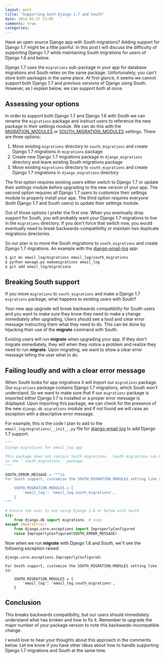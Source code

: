 ```yaml
---
layout: post
title: "Supporting both Django 1.7 and South"
date: 2014-03-27 13:05
comments: true
categories: 
---
```


Have an open source Django app with South migrations?  Adding support for Django 1.7 might be a little painful.  In this post I will discuss the difficulty of supporting Django 1.7 while maintaining South migrations for users of Django 1.6 and below.

Django 1.7 uses the `migrations` sub-package in your app for database migrations and South relies on the same package.  Unfortunately, you can't store both packages in the same place.  At first glance, it seems we cannot support both Django 1.7 and previous versions of Django using South.  However, as I explain below, we can support both at once.

## Assessing your options

In order to support both Django 1.7 and Django 1.6 with South we can rename the `migrations` package and instruct users to reference the new package in their settings module.  We can do this with the [MIGRATION_MODULES][] or [SOUTH_MIGRATION_MODULES][] settings.  There are three options:

1. Move existing `migrations` directory to `south_migrations` and create Django 1.7 migrations in `migrations` package
2. Create new Django 1.7 migrations package in `django_migrations` directory and leave existing South migrations package
3. Move existing `migrations` directory to `south_migrations` and create Django 1.7 migrations in `django_migrations` directory

The first option requires existing users either switch to Django 1.7 or update their settings module before upgrading to the new version of your app.  The second option requires all Django 1.7 users to customize their settings module to properly install your app.  The third option requires everyone (both Django 1.7 and South users) to update their settings module.

Out of those options I prefer the first one.  When you eventually drop support for South, you will probably want your Django 1.7 migrations to live in the `migrations` directory.  If you don't force that switch now, you would eventually need to break backwards-compatibility or maintain two duplicate migrations directories.

So our plan is to move the South migrations to `south_migrations` and create Django 1.7 migrations.  An example with the [django-email-log][] app:

```bash
$ git mv email_log/migrations email_log/south_migrations
$ python manage.py makemigrations email_log
$ git add email_log/migrations
```

## Breaking South support

If you move `migrations` to `south_migrations` and make a Django 1.7 `migrations` package, what happens to existing users with South?

Your new app upgrade will break backwards compatibility for South users and you want to make sure they *know* they need to make a change immediately after upgrading.  Users should see a loud and clear error message instructing them what they need to do.  This can be done by hijacking their use of the **migrate** command with South.

Existing users will run **migrate** when upgrading your app.  If they don't migrate immediately, they will when they notice a problem and realize they need to run **migrate**.  Upon migrating, we want to show a clear error message telling the user what to do.

## Failing loudly and with a clear error message

When South looks for app migrations it will import our `migrations` package.  Our `migrations` package contains Django 1.7 migrations, which South won't understand.  So we want to make sure that if our `migrations` package is imported either Django 1.7 is installed or a proper error message is displayed.  Upon importing this package, we can check for the presence of the new `django.db.migrations` module and if not found we will raise an exception with a descriptive error message.

For example, this is the code I plan to add to the ``email_log/migrations/__init__.py`` file for [django-email-log][] to add Django 1.7 support:

```python
"""
Django migrations for email_log app

This package does not contain South migrations.  South migrations can be found
in the ``south_migrations`` package.
"""

SOUTH_ERROR_MESSAGE = """\n
For South support, customize the SOUTH_MIGRATION_MODULES setting like so:

    SOUTH_MIGRATION_MODULES = {
        'email_log': 'email_log.south_migrations',
    }
"""

# Ensure the user is not using Django 1.6 or below with South
try:
    from django.db import migrations  # noqa
except ImportError:
    from django.core.exceptions import ImproperlyConfigured
    raise ImproperlyConfigured(SOUTH_ERROR_MESSAGE)
```

Now when we run **migrate** with Django 1.6 and South, we'll see the following exception raised:

```
django.core.exceptions.ImproperlyConfigured:

For South support, customize the SOUTH_MIGRATION_MODULES setting like so:

    SOUTH_MIGRATION_MODULES = {
        'email_log': 'email_log.south_migrations',
    }
```

## Conclusion

This breaks backwards compatibility, but our users should immediately understand what has broken and how to fix it.  Remember to upgrade the major number of your package version to note this backwards-incompatible change.

I would love to hear your thoughts about this approach in the comments below.  Let me know if you have other ideas about how to handle supporting Django 1.7 migrations and South at the same time.

[django-email-log]: https://github.com/treyhunner/django-email-log
[MIGRATION_MODULES]: https://docs.djangoproject.com/en/1.7/ref/settings/#std:setting-MIGRATION_MODULES
[SOUTH_MIGRATION_MODULES]: http://south.readthedocs.org/en/latest/settings.html#south-migration-modules
